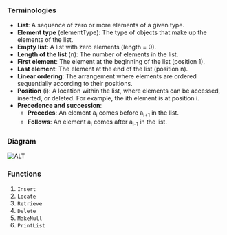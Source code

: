 ### Terminologies
* **List**: A sequence of zero or more elements of a given type.
* **Element type** (elementType): The type of objects that make up the elements of the list.
* **Empty list**: A list with zero elements (length = 0).
* **Length of the list** (n): The number of elements in the list.
* **First element**: The element at the beginning of the list (position 1).
* **Last element**: The element at the end of the list (position n).
* **Linear ordering**: The arrangement where elements are ordered sequentially according to their positions.
* **Position** (i): A location within the list, where elements can be accessed, inserted, or deleted. For example, the ith element is at position i.
* **Precedence and succession**:
    * **Precedes**: An element a<sub>i</sub> comes before a<sub>i+1</sub> in the list.
    * **Follows**: An element a<sub>i</sub> comes after a<sub>i-1</sub> in the list.

### Diagram
![ALT](https://raw.githubusercontent.com/Despee2k/NOTES/main/CIS%202101%20-%20Data%20Structures%20and%20Algorithms/Attachments/INSERTNAME)

### Functions
1. `Insert`
2. `Locate`
3. `Retrieve`
4. `Delete`
5. `MakeNull`
6. `PrintList`